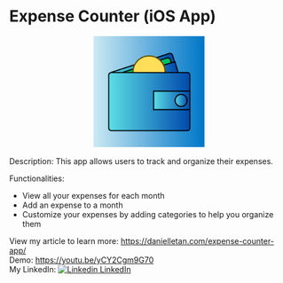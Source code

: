 # Expense Counter (iOS App)
<div align="center">
  <a href="https://github.com/Daniel4930/ExpenseCounter/">
    <img src="ExpenseCounter/Assets.xcassets/AppIcon.appiconset/Untitled design.png" alt="Logo" width="200" height="200">
  </a>
</div>

Description: This app allows users to track and organize their expenses.

Functionalities:
* View all your expenses for each month
* Add an expense to a month
* Customize your expenses by adding categories to help you organize them

View my article to learn more: https://danielletan.com/expense-counter-app/
</br>
Demo: https://youtu.be/yCY2Cgm9G70
</br>
My LinkedIn: [![Linkedin](https://i.sstatic.net/gVE0j.png) LinkedIn](www.linkedin.com/in/daniel-le-a320b8281)

